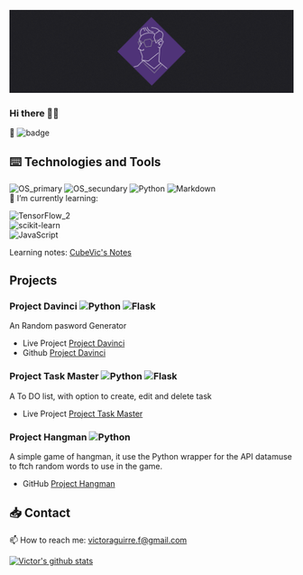 ![Hero_banner](Hero_image_CubeVic_V1.png)
### Hi there 🖐🏾

🙈 ![badge](https://www.codewars.com/users/CubeVic/badges/small)

## ⌨️ Technologies and Tools
![OS_primary](https://img.shields.io/badge/Mac-OS-blueviolet?style=for-the-badge&logo=Apple&logoColor=white&color=9900FF) ![OS_secundary](https://img.shields.io/badge/Linux-OS-blueviolet?style=for-the-badge&logo=Ubuntu&logoColor=white&color=9900FF) ![Python](https://img.shields.io/badge/Python-code-blueviolet?style=for-the-badge&logo=python&logoColor=white&color=9900FF)  ![Markdown](https://img.shields.io/badge/Markdown-Markdown-blueviolet?style=for-the-badge&logo=Markdown&logoColor=white&color=9900FF)   
🌱 I’m currently learning:   

![TensorFlow_2](https://img.shields.io/badge/TensorFlow-Code-blueviolet?style=for-the-badge&logo=TensorFlow&logoColor=white&color=F1C232)  
![scikit-learn](https://img.shields.io/badge/scikit&boxh;learn-Code-blueviolet?style=for-the-badge&logo=scikit-learn&logoColor=white&color=F1C232)  
![JavaScript](https://img.shields.io/badge/JavaScript-Code-blueviolet?style=for-the-badge&logo=Javascript&logoColor=white&color=F1C232) 

Learning notes: [CubeVic's Notes](https://cubevic.github.io/My_notes/) 

## Projects 

### Project Davinci ![Python](https://img.shields.io/badge/Python-Code-blueviolet?style=flat-square&logo=python&logoColor=white&color=9900FF) ![Flask](https://img.shields.io/badge/Flask-Framework-blueviolet?style=flat-square&logo=Flask&logoColor=white&color=9900FF)
An Random pasword Generator 
- Live Project [Project Davinci](https://projectdavinci.herokuapp.com/)
- Github [Project Davinci](https://github.com/CubeVic/Project_Davinci)

### Project Task Master ![Python](https://img.shields.io/badge/Python-Code-blueviolet?style=flat-square&logo=python&logoColor=white&color=9900FF) ![Flask](https://img.shields.io/badge/Flask-Framework-blueviolet?style=flat-square&logo=Flask&logoColor=white&color=9900FF)
A To DO list, with option to create, edit and delete task
- Live Project [Project Task Master](https://projectthetaskmaster.herokuapp.com/)

### Project Hangman ![Python](https://img.shields.io/badge/Python-Code-blueviolet?style=flat-square&logo=python&logoColor=white&color=9900FF) 
A simple game of hangman, it use the Python wrapper for the API datamuse to ftch random words to use in the game.
- GitHub [Project Hangman](https://github.com/CubeVic/Project_Hangman)

## 📥 Contact
📫 How to reach me: victoraguirre.f@gmail.com

[![Victor's github stats](https://github-readme-stats.vercel.app/api?username=CubeVic&hide=contribs,prs&count_private=true&show_icons=true&theme=midnight-purple)](https://github.com/CubeVic/github-readme-stats)

<!--
**CubeVic/CubeVic** is a ✨ _special_ ✨ repository because its `README.md` (this file) appears on your GitHub profile.

Here are some ideas to get you started:

- 🔭 I’m currently working on ...
- 🌱 I’m currently learning ...
- 👯 I’m looking to collaborate on ...
- 🤔 I’m looking for help with ...
- 💬 Ask me about ...
- 📫 How to reach me: ...
- 😄 Pronouns: ...
- ⚡ Fun fact: ...
-->
